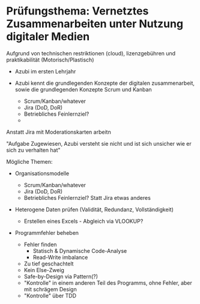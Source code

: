 
# Prüfungsthema: Vernetztes Zusammenarbeiten unter Nutzung digitaler Medien

Aufgrund von technischen restriktionen (cloud), lizenzgebühren und praktikabilität (Motorisch/Plastisch)

- Azubi im ersten Lehrjahr
- Azubi kennt die grundlegenden Konzepte der digitalen zusammenarbeit, sowie die grundlegenden Konzepte Scrum und Kanban


  * Scrum/Kanban/whatever
  * Jira (DoD, DoR)
  * Betriebliches Feinlernziel? 
  * 

Anstatt Jira mit Moderationskarten arbeitn

"Aufgabe Zugewiesen, Azubi versteht sie nicht und ist sich unsicher wie er sich zu verhalten hat"


Mögliche Themen:

* Organisationsmodelle
  * Scrum/Kanban/whatever
  * Jira (DoD, DoR)
  * Betriebliches Feinlernziel? Statt Jira etwas anderes

* Heterogene Daten prüfen (Validität, Redundanz, Vollständigkeit)
  * Erstellen eines Excels - Abgleich via VLOOKUP?

* Programmfehler beheben
  * Fehler finden
    * Statisch & Dynamische Code-Analyse
    * Read-Write imbalance
  * Zu tief geschachtelt
  * Kein Else-Zweig
  * Safe-by-Design via Pattern(?)
  * "Kontrolle" in einem anderen Teil des Programms, ohne Fehler, aber mit schrägem Design
  * "Kontrolle" über TDD

